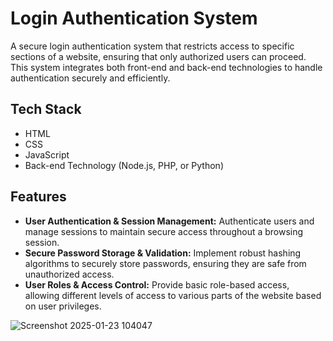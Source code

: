 # Login Authentication System

A secure login authentication system that restricts access to specific sections of a website, ensuring that only authorized users can proceed. This system integrates both front-end and back-end technologies to handle authentication securely and efficiently.

## Tech Stack
- HTML
- CSS
- JavaScript
- Back-end Technology (Node.js, PHP, or Python)

## Features
- **User Authentication & Session Management:** Authenticate users and manage sessions to maintain secure access throughout a browsing session.
- **Secure Password Storage & Validation:** Implement robust hashing algorithms to securely store passwords, ensuring they are safe from unauthorized access.
- **User Roles & Access Control:** Provide basic role-based access, allowing different levels of access to various parts of the website based on user privileges.

![Screenshot 2025-01-23 104047](https://github.com/user-attachments/assets/6d446b74-739c-4663-a40a-4051e63deeb0)
